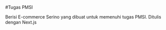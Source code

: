 #Tugas PMSI

Berisi E-commerce Serino yang dibuat untuk memenuhi tugas PMSI. 
Ditulis dengan Next.js